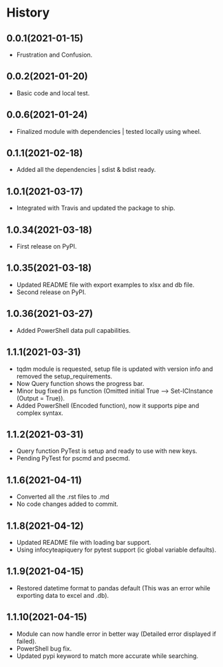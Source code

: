 # History

## 0.0.1(2021-01-15)

* Frustration and Confusion.

## 0.0.2(2021-01-20)

* Basic code and local test.

## 0.0.6(2021-01-24)

* Finalized module with dependencies | tested locally using wheel.

## 0.1.1(2021-02-18)

* Added all the dependencies | sdist & bdist ready.

## 1.0.1(2021-03-17)

* Integrated with Travis and updated the package to ship.

## 1.0.34(2021-03-18)

* First release on PyPI.

## 1.0.35(2021-03-18)

* Updated README file with export examples to xlsx and db file.
* Second release on PyPI.

## 1.0.36(2021-03-27)

* Added PowerShell data pull capabilities.

## 1.1.1(2021-03-31)

* tqdm module is requested, setup file is updated with version info and removed the setup_requirements.
* Now Query function shows the progress bar.
* Minor bug fixed in ps function (Omitted initial True --> Set-ICInstance (Output = True)).
* Added PowerShell (Encoded function), now it supports pipe and complex syntax.

## 1.1.2(2021-03-31)

* Query function PyTest is setup and ready to use with new keys.
* Pending PyTest for pscmd and psecmd.

## 1.1.6(2021-04-11)

* Converted all the .rst files to .md
* No code changes added to commit.

## 1.1.8(2021-04-12)

* Updated README file with loading bar support.
* Using infocyteapiquery for pytest support (ic global variable defaults).

## 1.1.9(2021-04-15)

* Restored datetime format to pandas default (This was an error while exporting data to excel and .db).

## 1.1.10(2021-04-15)

* Module can now handle error in better way (Detailed error displayed if failed).
* PowerShell bug fix.
* Updated pypi keyword to match more accurate while searching.